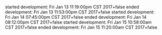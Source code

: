 started development: Fri Jan  13 11:19:00pm CST 2017+false
ended development: Fri Jan  13 11:53:00pm CST 2017+false
started development: Fri Jan  14 07:45:00pm CST 2017+false
ended development: Fri Jan  14 08:12:00pm CST 2017+false
started development: Fri Jan  15 10:58:00am CST 2017+false
ended development: Fri Jan  15 11:20:00am CST 2017+false
